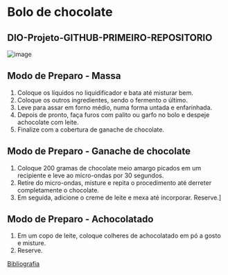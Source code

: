 # Bolo de chocolate
## DIO-Projeto-GITHUB-PRIMEIRO-REPOSITORIO

![image](https://user-images.githubusercontent.com/105684204/170348643-4f06604b-8728-4622-8b37-bb62fad1c621.png)


## Modo de Preparo - Massa

1. Coloque os líquidos no liquidificador e bata até misturar bem.
2. Coloque os outros ingredientes, sendo o fermento o último.
3. Leve para assar em forno médio, numa forma untada e enfarinhada.
4. Depois de pronto, faça furos com palito ou garfo no bolo e despeje achocolate com leite.
5. Finalize com a cobertura de ganache de chocolate.

## Modo de Preparo - Ganache de chocolate

1. Coloque 200 gramas de chocolate meio amargo picados em um recipiente e leve ao micro-ondas por 30 segundos.
2. Retire do micro-ondas, misture e repita o procedimento até derreter completamente o chocolate.
3. Em seguida, adicione o creme de leite e mexa até incorporar. Reserve.]

## Modo de Preparo - Achocolatado

1. Em um copo de leite, coloque colheres de achocolatado em pó a gosto e misture.
2. Reserve.


[Bibliografia](https://receitas.globo.com/receita-de-bolo-de-chocolate-simples-523f648f4d38856bdc000043.ghtml)
